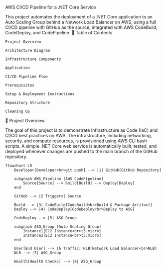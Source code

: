 AWS CI/CD Pipeline for a .NET Core Service

This project automates the deployment of a .NET Core application to an Auto Scaling Group behind a Network Load Balancer on AWS, using a full CI/CD pipeline with GitHub as the source, integrated with AWS CodeBuild, CodeDeploy, and CodePipeline.
📖 Table of Contents

    Project Overview

    Architecture Diagram

    Infrastructure Components

    Application

    CI/CD Pipeline Flow

    Prerequisites

    Setup & Deployment Instructions

    Repository Structure

    Cleaning Up
                                                                  
🚀 Project Overview

The goal of this project is to demonstrate Infrastructure as Code (IaC) and CI/CD best practices on AWS. The infrastructure, including networking, security, and compute resources, is provisioned using AWS CLI bash scripts. A simple .NET Core web service is automatically built, tested, and deployed whenever changes are pushed to the main branch of the GitHub repository.

```mermaid
flowchart LR
    Developer[Developer<br>git push] --> |1| GitHub[GitHub Repository]

    subgraph AWS_Pipeline [AWS CodePipeline]
        Source[Source] --> Build[Build] --> Deploy[Deploy]
    end

    GitHub --> |2 Triggers| Source

    Build --> |3| CodeBuild[CodeBuild<br>Build & Package Artifact]
    Deploy --> |4| CodeDeploy[CodeDeploy<br>Deploy to ASG]

    CodeDeploy --> |5| ASG_Group

    subgraph ASG_Group [Auto Scaling Group]
        Instance1[EC2 Instance<br>t3.micro]
        Instance2[EC2 Instance<br>t3.micro]
    end

    User[End User] --> |6 Traffic| NLB[Network Load Balancer<br>NLB]
    NLB --> |7| ASG_Group

    Health[Health Checks] --> |8| ASG_Group
```
